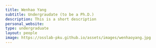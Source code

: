 ```yaml
---
title: Wenhao Yang
subtitle: Undergraudate (to be a Ph.D.)
description: This is a short description
personal_website: 
type: undergraduate
layout: people
image: https://osslab-pku.github.io/assets/images/wenhaoyang.jpg
---
```

